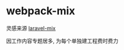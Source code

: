 # webpack-mix

灵感来源 [laravel-mix](https://github.com/JeffreyWay/laravel-mix)

因工作内容专题居多, 为每个单独建工程费时费力
